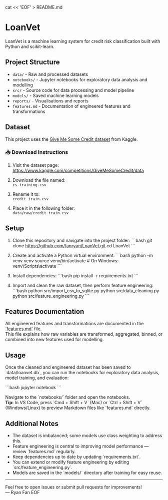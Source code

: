 cat << 'EOF' > README.md
# LoanVet

LoanVet is a machine learning system for credit risk classification built with Python and scikit-learn.

## Project Structure

- `data/` - Raw and processed datasets
- `notebooks/` - Jupyter notebooks for exploratory data analysis and modelling
- `src/` - Source code for data processing and model pipeline
- `models/` - Saved machine learning models
- `reports/` - Visualisations and reports
- `features.md` - Documentation of engineered features and transformations

## Dataset

This project uses the [Give Me Some Credit dataset](https://www.kaggle.com/competitions/GiveMeSomeCredit/data) from Kaggle.

### 📥 Download Instructions

1. Visit the dataset page:  
   https://www.kaggle.com/competitions/GiveMeSomeCredit/data

2. Download the file named:  
   `cs-training.csv`

3. Rename it to:  
   `credit_train.csv`

4. Place it in the following folder:  
   `data/raw/credit_train.csv`

## Setup

1. Clone this repository and navigate into the project folder:
   \`\`\`bash
   git clone https://github.com/fanryan/LoanVet.git
   cd LoanVet
   \`\`\`

2. Create and activate a Python virtual environment:
   \`\`\`bash
   python -m venv venv
   source venv/bin/activate  # On Windows: venv\Scripts\activate
   \`\`\`

3. Install dependencies:
   \`\`\`bash
   pip install -r requirements.txt
   \`\`\`

4. Import and clean the raw dataset, then perform feature engineering:
   \`\`\`bash
   python src/import_csv_to_sqlite.py
   python src/data_cleaning.py
   python src/feature_engineering.py
   \`\`\`

## Features Documentation

All engineered features and transformations are documented in the [\`features.md\`](features.md) file.  
This file explains how raw variables are transformed, aggregated, binned, or combined into new features used for modelling.

## Usage

Once the cleaned and engineered dataset has been saved to \`data/loanvet.db\`, you can run the notebooks for exploratory data analysis, model training, and evaluation:

\`\`\`bash
jupyter notebook
\`\`\`

Navigate to the \`notebooks/\` folder and open the notebooks.  
**Tip:** In VS Code, press \`Cmd + Shift + V\` (Mac) or \`Ctrl + Shift + V\` (Windows/Linux) to preview Markdown files like \`features.md\` directly.

## Additional Notes

- The dataset is imbalanced; some models use class weighting to address this.
- Feature engineering is central to improving model performance — review \`features.md\` regularly.
- Keep dependencies up to date by updating \`requirements.txt\`.
- You can extend or modify feature engineering by editing \`src/feature_engineering.py\`.
- Models are saved in the \`models/\` directory after training for easy reuse.

---

Feel free to open issues or submit pull requests for improvements!  
— Ryan Fan
EOF